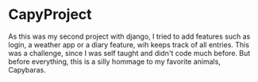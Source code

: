 ﻿# CapyProject

As this was my second project with django, I tried to add features such as login, a weather app or a diary feature, wih keeps track of all entries. 
This was a challenge, since I was self taught and didn't code much before.
But before everything, this is a silly hommage to my favorite animals, Capybaras.
